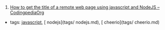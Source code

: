 1. [How to get the title of a remote web page using javascript and NodeJS – CodingpediaOrg](http://www.codingpedia.org/ama/how-to-get-the-title-of-a-remote-web-page-using-javascript-and-nodejs)
  * tags: [javascript](tags/javascript.md), [ nodejs](tags/ nodejs.md), [ cheerio](tags/ cheerio.md)
